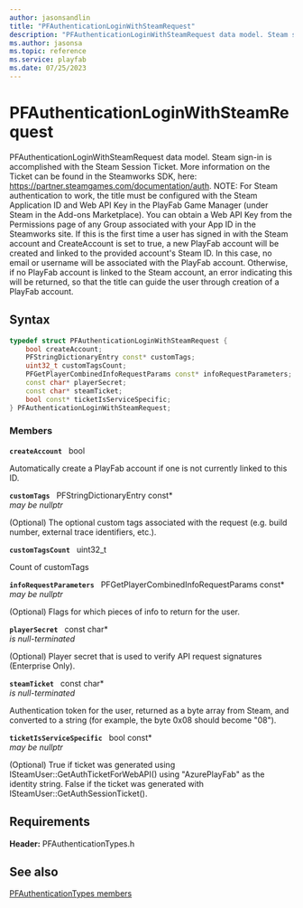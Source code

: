 ```yaml
---
author: jasonsandlin
title: "PFAuthenticationLoginWithSteamRequest"
description: "PFAuthenticationLoginWithSteamRequest data model. Steam sign-in is accomplished with the Steam Session Ticket. More information on the Ticket can be found in the Steamworks SDK, here: https://partner.steamgames.com/documentation/auth. NOTE: For Steam authentication to work, the title must be configured with the Steam Application ID and Web API Key in the PlayFab Game Manager (under Steam in the Add-ons Marketplace). You can obtain a Web API Key from the Permissions page of any Group associated with your App ID in the Steamworks site. If this is the first time a user has signed in with the Steam account and CreateAccount is set to true, a new PlayFab account will be created and linked to the provided account's Steam ID. In this case, no email or username will be associated with the PlayFab account. Otherwise, if no PlayFab account is linked to the Steam account, an error indicating this will be returned, so that the title can guide the user through creation of a PlayFab account."
ms.author: jasonsa
ms.topic: reference
ms.service: playfab
ms.date: 07/25/2023
---
```


# PFAuthenticationLoginWithSteamRequest  

PFAuthenticationLoginWithSteamRequest data model. Steam sign-in is accomplished with the Steam Session Ticket. More information on the Ticket can be found in the Steamworks SDK, here: https://partner.steamgames.com/documentation/auth. NOTE: For Steam authentication to work, the title must be configured with the Steam Application ID and Web API Key in the PlayFab Game Manager (under Steam in the Add-ons Marketplace). You can obtain a Web API Key from the Permissions page of any Group associated with your App ID in the Steamworks site. If this is the first time a user has signed in with the Steam account and CreateAccount is set to true, a new PlayFab account will be created and linked to the provided account's Steam ID. In this case, no email or username will be associated with the PlayFab account. Otherwise, if no PlayFab account is linked to the Steam account, an error indicating this will be returned, so that the title can guide the user through creation of a PlayFab account.  

## Syntax  
  
```cpp
typedef struct PFAuthenticationLoginWithSteamRequest {  
    bool createAccount;  
    PFStringDictionaryEntry const* customTags;  
    uint32_t customTagsCount;  
    PFGetPlayerCombinedInfoRequestParams const* infoRequestParameters;  
    const char* playerSecret;  
    const char* steamTicket;  
    bool const* ticketIsServiceSpecific;  
} PFAuthenticationLoginWithSteamRequest;  
```
  
### Members  
  
**`createAccount`** &nbsp; bool  
  
Automatically create a PlayFab account if one is not currently linked to this ID.
  
**`customTags`** &nbsp; PFStringDictionaryEntry const*  
*may be nullptr*  
  
(Optional) The optional custom tags associated with the request (e.g. build number, external trace identifiers, etc.).
  
**`customTagsCount`** &nbsp; uint32_t  
  
Count of customTags
  
**`infoRequestParameters`** &nbsp; PFGetPlayerCombinedInfoRequestParams const*  
*may be nullptr*  
  
(Optional) Flags for which pieces of info to return for the user.
  
**`playerSecret`** &nbsp; const char*  
*is null-terminated*  
  
(Optional) Player secret that is used to verify API request signatures (Enterprise Only).
  
**`steamTicket`** &nbsp; const char*  
*is null-terminated*  
  
Authentication token for the user, returned as a byte array from Steam, and converted to a string (for example, the byte 0x08 should become "08").
  
**`ticketIsServiceSpecific`** &nbsp; bool const*  
*may be nullptr*  
  
(Optional) True if ticket was generated using ISteamUser::GetAuthTicketForWebAPI() using "AzurePlayFab" as the identity string. False if the ticket was generated with ISteamUser::GetAuthSessionTicket().
  
  
## Requirements  
  
**Header:** PFAuthenticationTypes.h
  
## See also  
[PFAuthenticationTypes members](../pfauthenticationtypes_members.md)  

  
  
